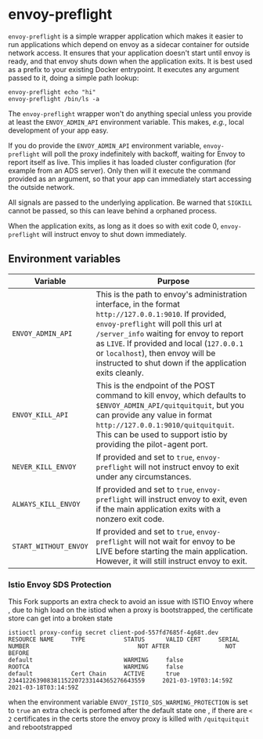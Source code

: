 # envoy-preflight

`envoy-preflight` is a simple wrapper application which makes it easier to run applications which depend on envoy as a sidecar container for outside network access. It ensures that your application doesn't start until envoy is ready, and that envoy shuts down when the application exits. It is best used as a prefix to your existing Docker entrypoint. It executes any argument passed to it, doing a simple path lookup:
```
envoy-preflight echo "hi"
envoy-preflight /bin/ls -a
```

The `envoy-preflight` wrapper won't do anything special unless you provide at least the `ENVOY_ADMIN_API` environment variable.  This makes, _e.g._, local development of your app easy.

If you do provide the `ENVOY_ADMIN_API` environment variable, `envoy-preflight`
will poll the proxy indefinitely with backoff, waiting for Envoy to report itself as live.  This implies it has loaded cluster configuration (for example from an ADS server). Only then will it execute the command provided as an argument, so that your app can immediately start accessing the outside network.

All signals are passed to the underlying application. Be warned that `SIGKILL` cannot be passed, so this can leave behind a orphaned process.

When the application exits, as long as it does so with exit code 0, `envoy-preflight` will instruct envoy to shut down immediately.

## Environment variables

| Variable              | Purpose                                                                                                                                                                                                                                                                                                                                  |
|-----------------------|------------------------------------------------------------------------------------------------------------------------------------------------------------------------------------------------------------------------------------------------------------------------------------------------------------------------------------------|
| `ENVOY_ADMIN_API`     | This is the path to envoy's administration interface, in the format `http://127.0.0.1:9010`. If provided, `envoy-preflight` will poll this url at `/server_info` waiting for envoy to report as `LIVE`. If provided and local (`127.0.0.1` or `localhost`), then envoy will be instructed to shut down if the application exits cleanly. |
| `ENVOY_KILL_API`      | This is the endpoint of the POST command to kill envoy, which defaults to `$ENVOY_ADMIN_API/quitquitquit`, but you can provide any value in format `http://127.0.0.1:9010/quitquitquit`. This can be used to support istio by providing the pilot-agent port.                                                                            |
| `NEVER_KILL_ENVOY`    | If provided and set to `true`, `envoy-preflight` will not instruct envoy to exit under any circumstances.                                                                                                                                                                                                                                |
| `ALWAYS_KILL_ENVOY`   | If provided and set to `true`, `envoy-preflight` will instruct envoy to exit, even if the main application exits with a nonzero exit code.                                                                                                                                                                                               |
| `START_WITHOUT_ENVOY` | If provided and set to `true`, `envoy-preflight` will not wait for envoy to be LIVE before starting the main application. However, it will still instruct envoy to exit.                                                                                                                                                                 |

### Istio Envoy SDS Protection

This Fork supports an extra check to avoid an issue with ISTIO Envoy where , due to high load on the istiod when a proxy is bootstrapped, the certificate store can get into a broken state 

```
istioctl proxy-config secret client-pod-557fd7685f-4g68t.dev
RESOURCE NAME     TYPE           STATUS      VALID CERT     SERIAL NUMBER                               NOT AFTER                NOT BEFORE
default                          WARMING     false
ROOTCA                           WARMING     false
default           Cert Chain     ACTIVE      true           234412263908381152207233144365276643559     2021-03-19T03:14:59Z     2021-03-18T03:14:59Z
```

when the environment variable `ENVOY_ISTIO_SDS_WARMING_PROTECTION` is set to `true` an extra check is perfomed after the default state one , if there are `< 2` certificates in the certs store the envoy proxy is killed with `/quitquitquit` and rebootstrapped
